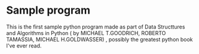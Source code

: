 # Sample program
This is the first sample python program made as part of Data Structtures and Algorithms in Python ( by MICHAEL T.GOODRICH, ROBERTO TAMASSIA, MICHAEL H.GOLDWASSER) , possibly the greatest python book I've ever read.